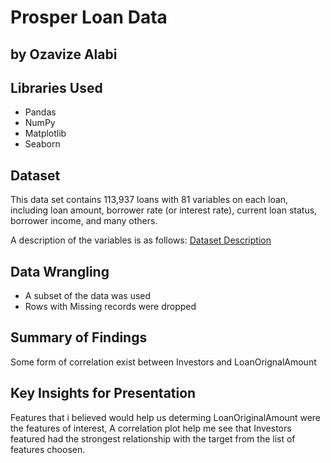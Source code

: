 # Prosper Loan Data
## by Ozavize Alabi


## Libraries Used
- Pandas
- NumPy
- Matplotlib
- Seaborn

## Dataset

This data set contains 113,937 loans with 81 variables on each loan, including loan amount, borrower rate (or interest rate), current loan status, borrower income, and many others.

A description of the variables is as follows: [Dataset Description](https://www.google.com/url?q=https://docs.google.com/spreadsheet/ccc?key%3D0AllIqIyvWZdadDd5NTlqZ1pBMHlsUjdrOTZHaVBuSlE%26usp%3Dsharing&sa=D&ust=1554486256024000)

## Data Wrangling
- A subset of the data was used
- Rows with Missing records were dropped

## Summary of Findings
Some form of correlation exist between Investors and LoanOrignalAmount


## Key Insights for Presentation
Features that i believed would help us determing LoanOriginalAmount were the features of interest, A correlation plot help me see that Investors featured had the strongest relationship with the target from the list of features choosen.